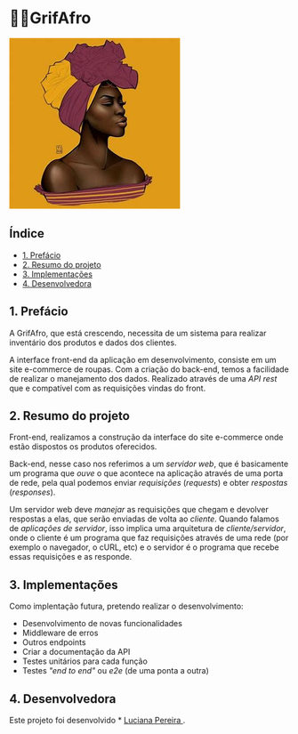 # ✊🏾GrifAfro

![img](./Logo.jfif)

## Índice

* [1. Prefácio](#1-prefácio)
* [2. Resumo do projeto](#2-resumo-do-projeto)
* [3. Implementações](#4-implementações)
* [4. Desenvolvedora](#5-desenvolvedora)

## 1. Prefácio

A GrifAfro, que está crescendo, necessita de um
sistema para realizar inventário dos produtos e dados dos clientes.

A interface front-end da aplicação em desenvolvimento, consiste em um site e-commerce de roupas.
Com a criação do back-end, temos a facilidade de realizar o manejamento dos dados. Realizado através
de uma _API rest_ que e compatível com as requisições vindas do front.

## 2. Resumo do projeto

Front-end, realizamos a construção da interface do site e-commerce onde estão dispostos os produtos oferecidos.

Back-end, nesse caso nos referimos a um _servidor web_, que é basicamente
um programa que _ouve_ o que acontece na aplicação através de uma porta de rede,
pela qual podemos enviar _requisições_ (_requests_) e obter _respostas_ (_responses_).

Um servidor web deve _manejar_ as requisições que chegam e devolver respostas a elas,
que serão enviadas de volta ao _cliente_. Quando falamos de _aplicações de servidor_,
isso implica uma arquitetura de _cliente/servidor_, onde o cliente é um programa
que faz requisições através de uma rede (por exemplo o navegador, o cURL, etc)
e o servidor é o programa que recebe essas requisições e as responde.

## 3. Implementações
Como implentação futura, pretendo realizar o desenvolvimento: 
* Desenvolvimento de novas funcionalidades
* Middleware de erros
* Outros endpoints
* Criar a documentação da API
* Testes unitários para cada função
* Testes _"end to end"_ ou _e2e_ (de uma ponta a outra)

## 4. Desenvolvedora

Este projeto foi desenvolvido * [Luciana Pereira ](https://github.com/luciana-pereira).
